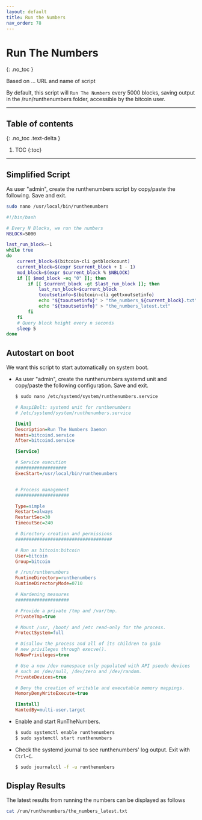 ```yaml
---
layout: default
title: Run the Numbers
nav_order: 78
---
```

<!-- markdownlint-disable MD014 MD022 MD025 MD033 MD040 -->

# Run The Numbers
{: .no_toc }


Based on ... URL and name of script

By default, this script will `Run The Numbers` every 5000 blocks, saving output in the /run/runthenumbers folder, accessible by the bitcoin user.  

---

## Table of contents
{: .no_toc .text-delta }

1. TOC
{:toc}

---

## Simplified Script

As user "admin", create the runthenumbers script by copy/paste the following. Save and exit.
```sh
sudo nano /usr/local/bin/runthenumbers
```

```bash
#!/bin/bash

# Every N Blocks, we run the numbers
NBLOCK=5000

last_run_block=-1
while true
do
    current_block=$(bitcoin-cli getblockcount)
    current_block=$(expr $current_block + 1 - 1)
    mod_block=$(expr $current_block % $NBLOCK)
    if [[ $mod_block -eq "0" ]]; then
        if [[ $current_block -gt $last_run_block ]]; then
            last_run_block=$current_block
            txoutsetinfo=$(bitcoin-cli gettxoutsetinfo)
            echo "${txoutsetinfo}" > "the_numbers_${current_block}.txt"
            echo "${txoutsetinfo}" > "the_numbers_latest.txt"
        fi
    fi
    # Query block height every n seconds
    sleep 5
done
```


## Autostart on boot

We want this script to start automatically on system boot.

* As user "admin", create the runthenumbers systemd unit and copy/paste the following configuration. Save and exit.

  ```sh
  $ sudo nano /etc/systemd/system/runthenumbers.service
  ```

  ```ini
  # RaspiBolt: systemd unit for runthenumbers
  # /etc/systemd/system/runthenumbers.service

  [Unit]
  Description=Run The Numbers Daemon
  Wants=bitcoind.service
  After=bitcoind.service

  [Service]

  # Service execution
  ###################
  ExecStart=/usr/local/bin/runthenumbers


  # Process management
  ####################

  Type=simple
  Restart=always
  RestartSec=30
  TimeoutSec=240

  # Directory creation and permissions
  ####################################

  # Run as bitcoin:bitcoin
  User=bitcoin
  Group=bitcoin

  # /run/runthenumbers
  RuntimeDirectory=runthenumbers
  RuntimeDirectoryMode=0710

  # Hardening measures
  ####################

  # Provide a private /tmp and /var/tmp.
  PrivateTmp=true

  # Mount /usr, /boot/ and /etc read-only for the process.
  ProtectSystem=full

  # Disallow the process and all of its children to gain
  # new privileges through execve().
  NoNewPrivileges=true

  # Use a new /dev namespace only populated with API pseudo devices
  # such as /dev/null, /dev/zero and /dev/random.
  PrivateDevices=true

  # Deny the creation of writable and executable memory mappings.
  MemoryDenyWriteExecute=true

  [Install]
  WantedBy=multi-user.target
  ```

* Enable and start RunTheNumbers.

  ```sh
  $ sudo systemctl enable runthenumbers
  $ sudo systemctl start runthenumbers
  ```

* Check the systemd journal to see runthenumbers' log output.
  Exit with `Ctrl`-`C`.

  ```sh
  $ sudo journalctl -f -u runthenumbers
  ```
## Display Results

The latest results from running the numbers can be displayed as follows

```sh
cat /run/runthenumbers/the_numbers_latest.txt
```

